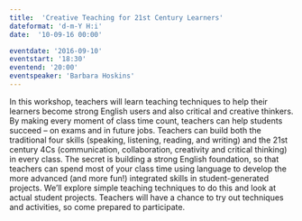 ```yaml
---
title:  'Creative Teaching for 21st Century Learners'
dateformat: 'd-m-Y H:i'
date:  '10-09-16 00:00'

eventdate: '2016-09-10'
eventstart: '18:30'
eventend: '20:00'
eventspeaker: 'Barbara Hoskins'
---
```


 In this workshop, teachers will learn teaching techniques to help their learners become strong English users and also critical and creative thinkers. By making every moment of class time count, teachers can help students succeed – on exams and in future jobs. Teachers can build both the traditional four skills (speaking, listening, reading, and writing) and the 21st century 4Cs (communication, collaboration, creativity and critical thinking) in every class. The secret is building a strong English foundation, so that teachers can spend most of your class time using language to develop the more advanced (and more fun!) integrated skills in student-generated projects. We’ll explore simple teaching techniques to do this and look at actual student projects. Teachers will have a chance to try out techniques and activities, so come prepared to participate.

